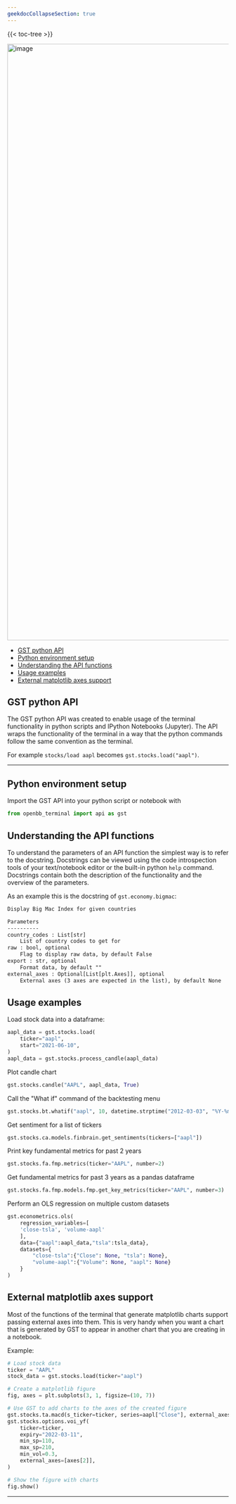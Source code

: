 ```yaml
---
geekdocCollapseSection: true
---
```


{{< toc-tree >}}

<img width="1356" alt="image" src="https://user-images.githubusercontent.com/11668535/157916097-f9c5af6f-b97f-476d-943e-49eea4283bed.png">


- [GST python API](#gst-python-api)
- [Python environment setup](#python-environment-setup)
- [Understanding the API functions](#understanding-the-api-functions)
- [Usage examples](#usage-examples)
- [External matplotlib axes support](#external-matplotlib-axes-support)

## GST python API

The GST python API was created to enable usage of the terminal functionality in python
scripts and IPython Notebooks (Jupyter).
The API wraps the functionality of the terminal in a way that the python commands follow
the same convention as the terminal.

For example `stocks/load aapl` becomes `gst.stocks.load("aapl")`.

---

## Python environment setup

Import the GST API into your python script or notebook with

```python
from openbb_terminal import api as gst
```

## Understanding the API functions

To understand the parameters of an API function the simplest way is to refer to the
docstring. Docstrings can be viewed using the code introspection tools of your
text/notebook editor or the built-in python `help` command. Docstrings contain both the
description of the functionality and the overview of the parameters.

As an example this is the docstring of `gst.economy.bigmac`:

```txt
Display Big Mac Index for given countries

Parameters
----------
country_codes : List[str]
    List of country codes to get for
raw : bool, optional
    Flag to display raw data, by default False
export : str, optional
    Format data, by default ""
external_axes : Optional[List[plt.Axes]], optional
    External axes (3 axes are expected in the list), by default None
```

## Usage examples

Load stock data into a dataframe:

```python
aapl_data = gst.stocks.load(
    ticker="aapl",
    start="2021-06-10",
)
aapl_data = gst.stocks.process_candle(aapl_data)
```

Plot candle chart

```python
gst.stocks.candle("AAPL", aapl_data, True)
```

Call the "What if" command of the backtesting menu

```python
gst.stocks.bt.whatif("aapl", 10, datetime.strptime("2012-03-03", "%Y-%m-%d"))
```

Get sentiment for a list of tickers

```python
gst.stocks.ca.models.finbrain.get_sentiments(tickers=["aapl"])
```

Print key fundamental metrics for past 2 years

```python
gst.stocks.fa.fmp.metrics(ticker="AAPL", number=2)
```

Get fundamental metrics for past 3 years as a pandas dataframe

```python
gst.stocks.fa.fmp.models.fmp.get_key_metrics(ticker="AAPL", number=3)
```

Perform an OLS regression on multiple custom datasets

```python
gst.econometrics.ols(
    regression_variables=[
    'close-tsla', 'volume-aapl'
    ],
    data={"aapl":aapl_data,"tsla":tsla_data},
    datasets={
        "close-tsla":{"Close": None, "tsla": None},
        "volume-aapl":{"Volume": None, "aapl": None}
    }
)
```

## External matplotlib axes support

Most of the functions of the terminal that generate matplotlib charts support passing
external axes into them. This is very handy when you want a chart that is generated by
GST to appear in another chart that you are creating in a notebook.

Example:

```python
# Load stock data
ticker = "AAPL"
stock_data = gst.stocks.load(ticker="aapl")

# Create a matplotlib figure
fig, axes = plt.subplots(3, 1, figsize=(10, 7))

# Use GST to add charts to the axes of the created figure
gst.stocks.ta.macd(s_ticker=ticker, series=aapl["Close"], external_axes=axes[0:2])
gst.stocks.options.voi_yf(
    ticker=ticker,
    expiry="2022-03-11",
    min_sp=110,
    max_sp=210,
    min_vol=0.3,
    external_axes=[axes[2]],
)

# Show the figure with charts
fig.show()
```

---
